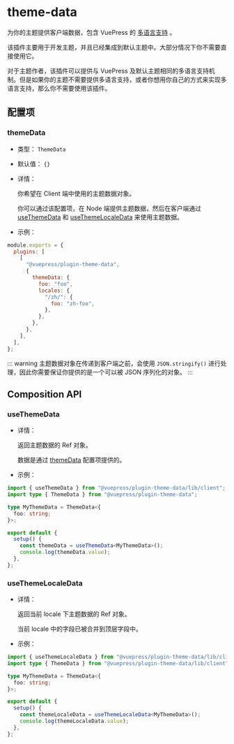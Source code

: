 # theme-data

<NpmBadge package="@vuepress/plugin-theme-data" />

为你的主题提供客户端数据，包含 VuePress 的 [多语言支持](../../guide/i18n.md) 。

该插件主要用于开发主题，并且已经集成到默认主题中。大部分情况下你不需要直接使用它。

对于主题作者，该插件可以提供与 VuePress 及默认主题相同的多语言支持机制。但是如果你的主题不需要提供多语言支持，或者你想用你自己的方式来实现多语言支持，那么你不需要使用该插件。

## 配置项

### themeData

- 类型： `ThemeData`

- 默认值： `{}`

- 详情：

  你希望在 Client 端中使用的主题数据对象。

  你可以通过该配置项，在 Node 端提供主题数据，然后在客户端通过 [useThemeData](#useThemeData) 和 [useThemeLocaleData](#useThemeLocaleData) 来使用主题数据。

- 示例：

```js
module.exports = {
  plugins: [
    [
      "@vuepress/plugin-theme-data",
      {
        themeData: {
          foo: "foo",
          locales: {
            "/zh/": {
              foo: "zh-foo",
            },
          },
        },
      },
    ],
  ],
};
```

::: warning
主题数据对象在传递到客户端之前，会使用 `JSON.stringify()` 进行处理，因此你需要保证你提供的是一个可以被 JSON 序列化的对象。
:::

## Composition API

### useThemeData

- 详情：

  返回主题数据的 Ref 对象。

  数据是通过 [themeData](#themeData) 配置项提供的。

- 示例：

```ts
import { useThemeData } from "@vuepress/plugin-theme-data/lib/client";
import type { ThemeData } from "@vuepress/plugin-theme-data";

type MyThemeData = ThemeData<{
  foo: string;
}>;

export default {
  setup() {
    const themeData = useThemeData<MyThemeData>();
    console.log(themeData.value);
  },
};
```

### useThemeLocaleData

- 详情：

  返回当前 locale 下主题数据的 Ref 对象。

  当前 locale 中的字段已被合并到顶层字段中。

- 示例：

```ts
import { useThemeLocaleData } from "@vuepress/plugin-theme-data/lib/client";
import type { ThemeData } from "@vuepress/plugin-theme-data/lib/client";

type MyThemeData = ThemeData<{
  foo: string;
}>;

export default {
  setup() {
    const themeLocaleData = useThemeLocaleData<MyThemeData>();
    console.log(themeLocaleData.value);
  },
};
```
